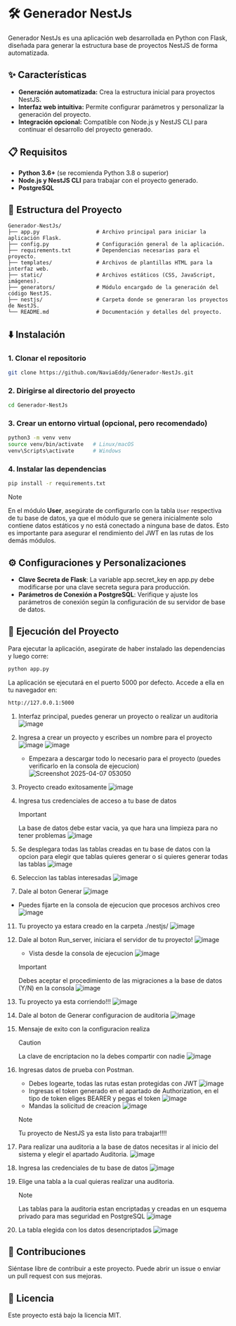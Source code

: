 # 🛠️ Generador NestJs

Generador NestJs es una aplicación web desarrollada en Python con Flask, diseñada para generar la estructura base de proyectos NestJS de forma automatizada.

## ✨ Características

- **Generación automatizada:** Crea la estructura inicial para proyectos NestJS.
- **Interfaz web intuitiva:** Permite configurar parámetros y personalizar la generación del proyecto.
- **Integración opcional:** Compatible con Node.js y NestJS CLI para continuar el desarrollo del proyecto generado.

## 📋 Requisitos

- **Python 3.6+** (se recomienda Python 3.8 o superior)
- **Node.js y NestJS CLI** para trabajar con el proyecto generado.
- **PostgreSQL**

## 📁 Estructura del Proyecto
```plaintext
Generador-NestJs/
├── app.py                  # Archivo principal para iniciar la aplicación Flask.
├── config.py               # Configuración general de la aplicación.
├── requirements.txt        # Dependencias necesarias para el proyecto.
├── templates/              # Archivos de plantillas HTML para la interfaz web.
├── static/                 # Archivos estáticos (CSS, JavaScript, imágenes).
├── generators/             # Módulo encargado de la generación del código NestJS.
├── nestjs/                 # Carpeta donde se generaran los proyectos de NestJS.
└── README.md               # Documentación y detalles del proyecto.
```

## ⬇️ Instalación

### 1. Clonar el repositorio
```bash
git clone https://github.com/NaviaEddy/Generador-NestJs.git
```
### 2. Dirigirse al directorio del proyecto
```bash
cd Generador-NestJs
```
### 3. Crear un entorno virtual (opcional, pero recomendado)
```bash
python3 -m venv venv
source venv/bin/activate   # Linux/macOS
venv\Scripts\activate      # Windows
```
### 4. Instalar las dependencias
```bash
pip install -r requirements.txt
```
> [!NOTE]
> En el módulo **User**, asegúrate de configurarlo con la tabla `User` respectiva de tu base de datos, ya que el módulo que se genera inicialmente solo contiene datos estáticos y no está conectado a ninguna
> base de datos. Esto es importante para asegurar el rendimiento del JWT en las rutas de los demás módulos.

## ⚙️ Configuraciones y Personalizaciones
  - **Clave Secreta de Flask**: La variable app.secret_key en app.py debe modificarse por una clave secreta segura para producción.
  - **Parámetros de Conexión a PostgreSQL**: Verifique y ajuste los parámetros de conexión según la configuración de su servidor de base de datos.

## 🚀 Ejecución del Proyecto

Para ejecutar la aplicación, asegúrate de haber instalado las dependencias y luego corre:
```bash
python app.py
```
La aplicación se ejecutará en el puerto 5000 por defecto. Accede a ella en tu navegador en:
```bash
http://127.0.0.1:5000
```
1. Interfaz principal, puedes generar un proyecto o realizar un auditoria
   ![image](https://github.com/user-attachments/assets/c9c63719-127c-4695-85d9-06e763c98e91)
   
2. Ingresa a crear un proyecto y escribes un nombre para el proyecto
   ![image](https://github.com/user-attachments/assets/d717a99f-4f70-4112-8b50-e7d35167921b)
   ![image](https://github.com/user-attachments/assets/08d830e3-d9d4-4916-a33a-6331593ad7e0)
   - Empezara a descargar todo lo necesario para el proyecto (puedes verificarlo en la consola de ejecucion)
   ![Screenshot 2025-04-07 053050](https://github.com/user-attachments/assets/89932f71-ccc0-40ff-96f0-4ab22bb9af6f)

3. Proyecto creado exitosamente
   ![image](https://github.com/user-attachments/assets/bf4b1228-c0af-4454-a942-1b0c09517bb5)
   
5. Ingresa tus credenciales de acceso a tu base de datos
   > [!IMPORTANT]
   > La base de datos debe estar vacia, ya que hara una limpieza para no tener problemas
   ![image](https://github.com/user-attachments/assets/1aa1fed2-2203-48b2-af1f-0de435e368e0)
   
6. Se desplegara todas las tablas creadas en tu base de datos con la opcion para elegir que tablas quieres generar o si quieres generar todas las tablas
   ![image](https://github.com/user-attachments/assets/0b4819c3-5a52-43cb-9fed-620e05a0735a)
   
8. Seleccion las tablas interesadas
   ![image](https://github.com/user-attachments/assets/a945c15c-66d7-4370-9075-6b262730b740)
   
10. Dale al boton Generar
   ![image](https://github.com/user-attachments/assets/232887f6-9219-44ec-b302-63a7306c822e)
   - Puedes fijarte en la consola de ejecucion que procesos archivos creo
   ![image](https://github.com/user-attachments/assets/38beb4e9-90d8-4177-8bdc-4e7d893cc8cc)

11. Tu proyecto ya estara creado en la carpeta ./nestjs/
   ![image](https://github.com/user-attachments/assets/df4bada6-d9ee-476f-9246-38c96c4f7beb)

13. Dale al boton Run_server, iniciara el servidor de tu proyecto!
    ![image](https://github.com/user-attachments/assets/ab60301a-9305-43cd-bd72-4fff7c012727)
    - Vista desde la consola de ejecucion
    ![image](https://github.com/user-attachments/assets/3690006d-c5e9-422a-8c1a-9dcb4ae08c42)
    > [!IMPORTANT]
    > Debes aceptar el procedimiento de las migraciones a la base de datos (Y/N) en la consola
    ![image](https://github.com/user-attachments/assets/ddb70263-e7dc-47b0-9a96-65f3d8cbffa5)
    
14. Tu proyecto ya esta corriendo!!!
    ![image](https://github.com/user-attachments/assets/ed6359bb-b4d4-45dd-b932-07967c1c2c11)
  
16. Dale al boton de Generar configuracion de auditoria
    ![image](https://github.com/user-attachments/assets/2da97d6d-508c-4d25-9ac2-3b6e08766734)
    
18. Mensaje de exito con la configuracion realiza
    > [!CAUTION]
    > La clave de encriptacion no la debes compartir con nadie
    ![image](https://github.com/user-attachments/assets/78534771-28cb-4559-ab36-79d87231bf5c)
    > 
19. Ingresas datos de prueba con Postman.
    - Debes logearte, todas las rutas estan protegidas con JWT
    ![image](https://github.com/user-attachments/assets/bc11b3ca-02d0-453e-8ef5-43f5e541fe9a)
    - Ingresas el token generado en el apartado de Authorization, en el tipo de token eliges BEARER y pegas el token
    ![image](https://github.com/user-attachments/assets/d0f67cf6-cbf7-4761-be15-d5d550cf5117)
    - Mandas la solicitud de creacion
    ![image](https://github.com/user-attachments/assets/23a45e01-e14e-40da-b916-e9b7de13f00a)
    > [!NOTE]
    > Tu proyecto de NestJS ya esta listo para trabajar!!!!
    
20. Para realizar una auditoria a la base de datos necesitas ir al inicio del sistema y elegir el apartado Auditoria.
    ![image](https://github.com/user-attachments/assets/0732eba9-3611-4c27-ace0-d893dd5803fc)
  
22. Ingresa las credenciales de tu base de datos
    ![image](https://github.com/user-attachments/assets/06a6eeaa-2513-4f87-b913-c95ca12181df)
    
24. Elige una tabla a la cual quieras realizar una auditoria.
    > [!NOTE]
    > Las tablas para la auditoria estan encriptadas y creadas en un esquema privado para mas seguridad en PostgreSQL
    ![image](https://github.com/user-attachments/assets/1f1361a8-3752-4c70-b9aa-4251263d0060)
    
25. La tabla elegida con los datos desencriptados
    ![image](https://github.com/user-attachments/assets/e9385e8d-73f2-439a-8ad6-080b18d0bbab)

## 👥 Contribuciones
Siéntase libre de contribuir a este proyecto. Puede abrir un issue o enviar un pull request con sus mejoras.

## 📄 Licencia
Este proyecto está bajo la licencia MIT.
